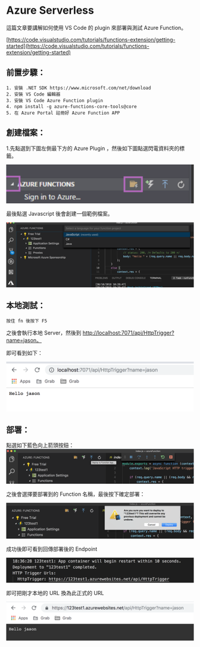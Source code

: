 # Azure Serverless

這篇文章要講解如何使用 VS Code 的 plugin 來部署與測試 Azure Function。

[https://code.visualstudio.com/tutorials/functions-extension/getting-started](https://code.visualstudio.com/tutorials/functions-extension/getting-started)

## 前置步驟：

```
1. 安裝 .NET SDK https://www.microsoft.com/net/download
2. 安裝 VS Code 編輯器
3. 安裝 VS Code Azure Function plugin
4. npm install -g azure-functions-core-tools@core
5. 在 Azure Portal 註冊好 Azure Function APP
```

## 創建檔案：

1.先點選到下圖左側最下方的 Azure Plugin ，然後如下圖點選閃電資料夾的標籤。

![](<../.gitbook/assets/Screen Shot 2018-10-30 at 6.33.23 PM.png>)

最後點選 Javascript 後會創建一個範例檔案。

![](<../.gitbook/assets/Screen Shot 2018-10-30 at 6.32.38 PM.png>)

## 本地測試：

```
按住 fn 後按下 F5
```

之後會執行本地 Server，然後到 [http://localhost:7071/api/HttpTrigger?name=jason。](http://localhost:7071/api/HttpTrigger?name=jason%E3%80%82)

即可看到如下：

![](<../.gitbook/assets/Screen Shot 2018-10-30 at 6.29.48 PM.png>)

## 部署：

點選如下藍色向上箭頭按鈕：![](../.gitbook/assets/sdasd.png)

之後會選擇要部署到的 Function 名稱，最後按下確定部署：

![](<../.gitbook/assets/Screen Shot 2018-10-30 at 6.35.46 PM.png>)

成功後即可看到回傳部署後的 Endpoint

![](<../.gitbook/assets/Screen Shot 2018-10-30 at 6.36.22 PM.png>)

即可把剛才本地的 URL 換為此正式的 URL

![](<../.gitbook/assets/Screen Shot 2018-10-30 at 6.36.46 PM.png>)

